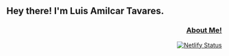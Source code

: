 
<h2> Hey there! I'm Luis Amilcar Tavares.</h2>
<p>
</p>
<!-- 
<div align="right">
  <a href="https://www.mikusher.com/" target="_blank"><img alt="Logo" src="https://avatars3.githubusercontent.com/u/3151021?s=400&u=07d506a8ccfa191fa8ab0e27f7fc1cacf779bef8&v=4" width="100" /></a>
</div>
-->
<h3 align="right">
  <a href="https://www.mikusher.com/" target="_blank">About Me!</a>
</h3>
<p align="right">
  <a href="https://app.netlify.com/sites/mikusher/deploys" target="_blank">
    <img src="https://api.netlify.com/api/v1/badges/02c464d3-8344-41f8-a5d5-38bf28e9e980/deploy-status" alt="Netlify Status" />
  </a>
</p>
